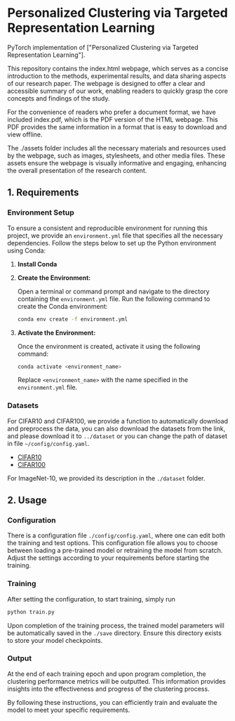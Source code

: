 # Personalized Clustering via Targeted Representation Learning

PyTorch implementation of ["Personalized Clustering via Targeted Representation Learning"].

This repository contains the index.html webpage, which serves as a concise introduction to the methods, experimental results, and data sharing aspects of our research paper. The webpage is designed to offer a clear and accessible summary of our work, enabling readers to quickly grasp the core concepts and findings of the study.

For the convenience of readers who prefer a document format, we have included index.pdf, which is the PDF version of the HTML webpage. This PDF provides the same information in a format that is easy to download and view offline.

The ./assets folder includes all the necessary materials and resources used by the webpage, such as images, stylesheets, and other media files. These assets ensure the webpage is visually informative and engaging, enhancing the overall presentation of the research content.

## 1. Requirements

### Environment Setup

To ensure a consistent and reproducible environment for running this project, we provide an `environment.yml` file that specifies all the necessary dependencies. Follow the steps below to set up the Python environment using Conda:

1. **Install Conda**

2. **Create the Environment:**

   Open a terminal or command prompt and navigate to the directory containing the `environment.yml` file. Run the following command to create the Conda environment:

   ```bash
   conda env create -f environment.yml
   ```

3. **Activate the Environment:**

   Once the environment is created, activate it using the following command:

   ```bash
   conda activate <environment_name>
   ```

   Replace `<environment_name>` with the name specified in the `environment.yml` file.

### Datasets

For CIFAR10 and CIFAR100, we provide a function to automatically download and preprocess the data, you can also download the datasets from the link, and please download it to `../dataset` or you can change the path of dataset in file `~/config/config.yaml`.

* [CIFAR10](https://www.cs.toronto.edu/~kriz/cifar-10-python.tar.gz)
* [CIFAR100](https://www.cs.toronto.edu/~kriz/cifar-100-python.tar.gz)

For ImageNet-10, we provided its description in the `./dataset` folder.



## 2. Usage

### Configuration

There is a configuration file `./config/config.yaml`, where one can edit both the training and test options. This configuration file allows you to choose between loading a pre-trained model or retraining the model from scratch. Adjust the settings according to your requirements before starting the training.

### Training

After setting the configuration, to start training, simply run

```bash
python train.py
```

Upon completion of the training process, the trained model parameters will be automatically saved in the `./save` directory. Ensure this directory exists to store your model checkpoints.

### Output

At the end of each training epoch and upon program completion, the clustering performance metrics will be outputted. This information provides insights into the effectiveness and progress of the clustering process.



By following these instructions, you can efficiently train and evaluate the model to meet your specific requirements.
